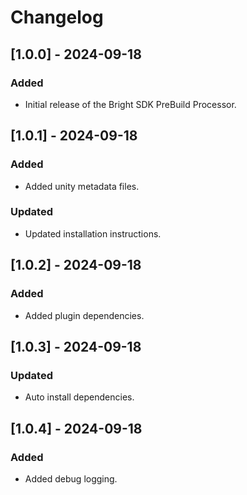 # Changelog

## [1.0.0] - 2024-09-18
### Added
- Initial release of the Bright SDK PreBuild Processor.

## [1.0.1] - 2024-09-18
### Added
- Added unity metadata files.
### Updated
- Updated installation instructions.

## [1.0.2] - 2024-09-18
### Added
- Added plugin dependencies.

## [1.0.3] - 2024-09-18
### Updated
- Auto install dependencies.

## [1.0.4] - 2024-09-18
### Added
- Added debug logging.
